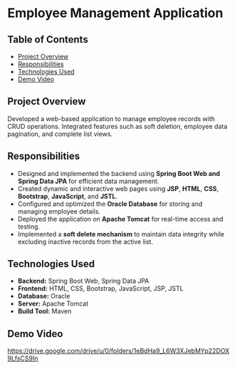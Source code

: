 # Employee Management Application

## Table of Contents
- [Project Overview](#project-overview)
- [Responsibilities](#Responsibilities)
- [Technologies Used](#technologies-used)
- [Demo Video](#demo-video)


## Project Overview
Developed a web-based application to manage employee records with CRUD operations. Integrated features such as soft deletion, employee data pagination, and complete list views.

## Responsibilities
- Designed and implemented the backend using **Spring Boot Web and Spring Data JPA** for efficient data management.  
- Created dynamic and interactive web pages using **JSP**, **HTML**, **CSS**, **Bootstrap**, **JavaScript**, and **JSTL**.  
- Configured and optimized the **Oracle Database** for storing and managing employee details.  
- Deployed the application on **Apache Tomcat** for real-time access and testing.  
- Implemented a **soft delete mechanism** to maintain data integrity while excluding inactive records from the active list. 

## Technologies Used
- **Backend:** Spring Boot Web, Spring Data JPA  
- **Frontend:** HTML, CSS, Bootstrap, JavaScript, JSP, JSTL  
- **Database:** Oracle  
- **Server:** Apache Tomcat  
- **Build Tool:** Maven  

## Demo Video
https://drive.google.com/drive/u/0/folders/1eBdHa9_L6W3XJebMYp22DOX9LfsCS9In


